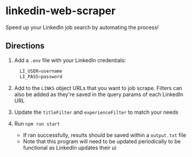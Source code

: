 # linkedin-web-scraper
Speed up your LinkedIn job search by automating the process! 

## Directions
1. Add a `.env` file with your LinkedIn credentials:

    ```javascript
      LI_USER=username
      LI_PASS=password
    ```
2. Add to the `LINKS` object URLs that you want to job scrape. Filters can also be added as they're saved in the query params of each LinkedIn URL
3. Update the `titleFilter` and `experienceFilter` to match your needs
4. Run `npm run start` 
    * If ran successfully, results should be saved within a `output.txt` file
    * Note that this program will need to be updated periodically to be functional as LinkedIn updates their ui



